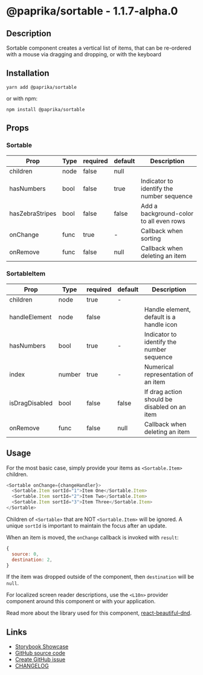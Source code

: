 <!-- start: Autogenerated - do not modify -->

# @paprika/sortable - 1.1.7-alpha.0

## Description

Sortable component creates a vertical list of items, that can be re-ordered with a mouse via dragging and dropping, or with the keyboard

## Installation

```
yarn add @paprika/sortable
```

or with npm:

```
npm install @paprika/sortable
```

## Props

### Sortable

| Prop            | Type | required | default | Description                               |
| --------------- | ---- | -------- | ------- | ----------------------------------------- |
| children        | node | false    | null    |                                           |
| hasNumbers      | bool | false    | true    | Indicator to identify the number sequence |
| hasZebraStripes | bool | false    | false   | Add a background-color to all even rows   |
| onChange        | func | true     | -       | Callback when sorting                     |
| onRemove        | func | false    | null    | Callback when deleting an item            |

### SortableItem

| Prop           | Type   | required | default        | Description                                  |
| -------------- | ------ | -------- | -------------- | -------------------------------------------- |
| children       | node   | true     | -              |                                              |
| handleElement  | node   | false    | <HandleIcon /> | Handle element, default is a handle icon     |
| hasNumbers     | bool   | true     | -              | Indicator to identify the number sequence    |
| index          | number | true     | -              | Numerical representation of an item          |
| isDragDisabled | bool   | false    | false          | If drag action should be disabled on an item |
| onRemove       | func   | false    | null           | Callback when deleting an item               |

<!-- end: Autogenerated - do not modify -->
<!-- content -->

## Usage

For the most basic case, simply provide your items as `<Sortable.Item>` children.

```js
<Sortable onChange={changeHandler}>
  <Sortable.Item sortId="1">Item One</Sortable.Item>
  <Sortable.Item sortId="2">Item Two</Sortable.Item>
  <Sortable.Item sortId="3">Item Three</Sortable.Item>
</Sortable>
```

Children of `<Sortable>` that are NOT `<Sortable.Item>` will be ignored. A unique `sortId` is important to maintain the focus after an update.

When an item is moved, the `onChange` callback is invoked with `result`:

```js
{
  source: 0,
  destination: 2,
}
```

If the item was dropped outside of the component, then `destination` will be `null`.

For localized screen reader descriptions, use the `<L10n>` provider component around this component or with your application.

Read more about the library used for this component, [react-beautiful-dnd](https://github.com/atlassian/react-beautiful-dnd).

<!-- eoContent -->

## Links

- [Storybook Showcase](https://paprika.highbond.com/?path=/story/forms-sortable--showcase)
- [GitHub source code](https://github.com/acl-services/paprika/tree/master/packages/Sortable/src)
- [Create GitHub issue](https://github.com/acl-services/paprika/issues/new?label=[]&title=@paprika/sortable%20[help]:%20your%20short%20description&body=%0A%23%20Help%20wanted%0A%0A%23%23%20Please%20write%20your%20question.%0A*A%20clear%20and%20concise%20description%20of%20what%20the%20question%20is*%0A%0A%23%23%20Additional%20context%0A*Add%20any%20other%20context%20or%20screenshots%20about%20your%20question%20here.*%0A)
- [CHANGELOG](https://github.com/acl-services/paprika/tree/master/packages/Sortable/CHANGELOG.md)
